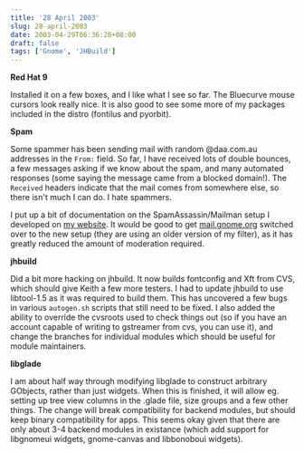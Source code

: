 ```yaml
---
title: '28 April 2003'
slug: 28-april-2003
date: 2003-04-29T06:36:28+08:00
draft: false
tags: ['Gnome', 'JHBuild']
---
```


**Red Hat 9**

Installed it on a few boxes, and I like what I see so far. The Bluecurve
mouse cursors look really nice. It is also good to see some more of my
packages included in the distro (fontilus and pyorbit).

**Spam**

Some spammer has been sending mail with random \@daa.com.au addresses in
the `From:` field. So far, I have received lots of double bounces, a few
messages asking if we know about the spam, and many automated responses
(some saying the message came from a blocked domain!). The `Received`
headers indicate that the mail comes from somewhere else, so there
isn\'t much I can do. I hate spammers.

I put up a bit of documentation on the SpamAssassin/Mailman setup I
developed on [my
website](http://www.daa.com.au/~james/articles/mailman-spamassassin/).
It would be good to get [mail.gnome.org](http://mail.gnome.org/)
switched over to the new setup (they are using an older version of my
filter), as it has greatly reduced the amount of moderation required.

**jhbuild**

Did a bit more hacking on jhbuild. It now builds fontconfig and Xft from
CVS, which should give Keith a few more testers. I had to update jhbuild
to use libtool-1.5 as it was required to build them. This has uncovered
a few bugs in various `autogen.sh` scripts that still need to be fixed.
I also added the ability to override the cvsroots used to check things
out (so if you have an account capable of writing to gstreamer from cvs,
you can use it), and change the branches for individual modules which
should be useful for module maintainers.

**libglade**

I am about half way through modifying libglade to construct arbitrary
GObjects, rather than just widgets. When this is finished, it will allow
eg. setting up tree view columns in the .glade file, size groups and a
few other things. The change will break compatibility for backend
modules, but should keep binary compatibility for apps. This seems okay
given that there are only about 3-4 backend modules in existance (which
add support for libgnomeui widgets, gnome-canvas and libbonoboui
widgets).

